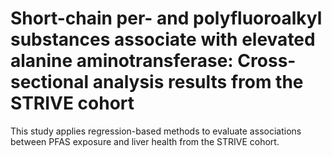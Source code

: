# Short-chain per- and polyfluoroalkyl substances associate with elevated alanine aminotransferase: Cross-sectional analysis results from the STRIVE cohort 

This study applies regression-based methods to evaluate associations between PFAS exposure and liver health from the STRIVE cohort.

